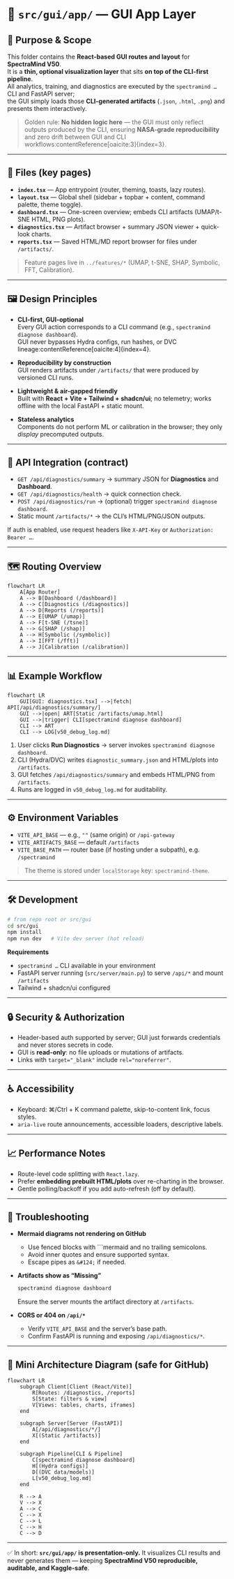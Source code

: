 # 📂 `src/gui/app/` — GUI App Layer

## 🎯 Purpose & Scope

This folder contains the **React-based GUI routes and layout** for **SpectraMind V50**.  
It is a **thin, optional visualization layer** that sits **on top of the CLI-first pipeline**.  
All analytics, training, and diagnostics are executed by the `spectramind …` CLI and FastAPI server;  
the GUI simply loads those **CLI-generated artifacts** (`.json`, `.html`, `.png`) and presents them interactively.

> Golden rule: **No hidden logic here** — the GUI must only reflect outputs produced by the CLI, ensuring **NASA-grade reproducibility** and zero drift between GUI and CLI workflows:contentReference[oaicite:3]{index=3}.

---

## 📁 Files (key pages)

* **`index.tsx`** — App entrypoint (router, theming, toasts, lazy routes).  
* **`layout.tsx`** — Global shell (sidebar + topbar + content, command palette, theme toggle).  
* **`dashboard.tsx`** — One-screen overview; embeds CLI artifacts (UMAP/t-SNE HTML, PNG plots).  
* **`diagnostics.tsx`** — Artifact browser + summary JSON viewer + quick-look charts.  
* **`reports.tsx`** — Saved HTML/MD report browser for files under `/artifacts/`.

> Feature pages live in `../features/*` (UMAP, t-SNE, SHAP, Symbolic, FFT, Calibration).

---

## 🖼️ Design Principles

* **CLI-first, GUI-optional**  
  Every GUI action corresponds to a CLI command (e.g., `spectramind diagnose dashboard`).  
  GUI never bypasses Hydra configs, run hashes, or DVC lineage:contentReference[oaicite:4]{index=4}.

* **Reproducibility by construction**  
  GUI renders artifacts under `/artifacts/` that were produced by versioned CLI runs.

* **Lightweight & air-gapped friendly**  
  Built with **React + Vite + Tailwind + shadcn/ui**; no telemetry; works offline with the local FastAPI + static mount.

* **Stateless analytics**  
  Components do not perform ML or calibration in the browser; they only *display* precomputed outputs.

---

## 🔗 API Integration (contract)

* `GET /api/diagnostics/summary` → summary JSON for **Diagnostics** and **Dashboard**.  
* `GET /api/diagnostics/health` → quick connection check.  
* `POST /api/diagnostics/run` → (optional) trigger `spectramind diagnose dashboard`.  
* Static mount `/artifacts/*` → the CLI’s HTML/PNG/JSON outputs.

If auth is enabled, use request headers like `X-API-Key` or `Authorization: Bearer …`.

---

## 🗺️ Routing Overview

```mermaid
flowchart LR
    A[App Router]
    A --> B[Dashboard (/dashboard)]
    A --> C[Diagnostics (/diagnostics)]
    A --> D[Reports (/reports)]
    A --> E[UMAP (/umap)]
    A --> F[t-SNE (/tsne)]
    A --> G[SHAP (/shap)]
    A --> H[Symbolic (/symbolic)]
    A --> I[FFT (/fft)]
    A --> J[Calibration (/calibration)]
````

---

## 📊 Example Workflow

```mermaid
flowchart LR
    GUI[GUI: diagnostics.tsx] -->|fetch| API[/api/diagnostics/summary/]
    GUI -->|open| ART[Static /artifacts/umap.html]
    GUI -->|trigger| CLI[spectramind diagnose dashboard]
    CLI --> ART
    CLI --> LOG[v50_debug_log.md]
```

1. User clicks **Run Diagnostics** → server invokes `spectramind diagnose dashboard`.
2. CLI (Hydra/DVC) writes `diagnostic_summary.json` and HTML/plots into `/artifacts`.
3. GUI fetches `/api/diagnostics/summary` and embeds HTML/PNG from `/artifacts`.
4. Runs are logged in `v50_debug_log.md` for auditability.

---

## ⚙️ Environment Variables

* `VITE_API_BASE` — e.g., `""` (same origin) or `/api-gateway`
* `VITE_ARTIFACTS_BASE` — default `/artifacts`
* `VITE_BASE_PATH` — router base (if hosting under a subpath), e.g. `/spectramind`

> The theme is stored under `localStorage` key: `spectramind-theme`.

---

## 🛠️ Development

```bash
# from repo root or src/gui
cd src/gui
npm install
npm run dev   # Vite dev server (hot reload)
```

**Requirements**

* `spectramind …` CLI available in your environment
* FastAPI server running (`src/server/main.py`) to serve `/api/*` and mount `/artifacts`
* Tailwind + shadcn/ui configured

---

## 🔒 Security & Authorization

* Header-based auth supported by server; GUI just forwards credentials and never stores secrets in code.
* GUI is **read-only**: no file uploads or mutations of artifacts.
* Links with `target="_blank"` include `rel="noreferrer"`.

---

## ♿ Accessibility

* Keyboard: ⌘/Ctrl + K command palette, skip-to-content link, focus styles.
* `aria-live` route announcements, accessible loaders, descriptive labels.

---

## 📈 Performance Notes

* Route-level code splitting with `React.lazy`.
* Prefer **embedding prebuilt HTML/plots** over re-charting in the browser.
* Gentle polling/backoff if you add auto-refresh (off by default).

---

## 🧪 Troubleshooting

* **Mermaid diagrams not rendering on GitHub**

  * Use fenced blocks with \`\`\`mermaid and no trailing semicolons.
  * Avoid inner quotes and ensure supported syntax.
  * Escape pipes as `&#124;` if needed.

* **Artifacts show as “Missing”**

  ```bash
  spectramind diagnose dashboard
  ```

  Ensure the server mounts the artifact directory at `/artifacts`.

* **CORS or 404 on `/api/*`**

  * Verify `VITE_API_BASE` and the server’s base path.
  * Confirm FastAPI is running and exposing `/api/diagnostics/*`.

---

## 🧭 Mini Architecture Diagram (safe for GitHub)

```mermaid
flowchart LR
    subgraph Client[Client (React/Vite)]
        R[Routes: /diagnostics, /reports]
        S[State: filters & view]
        V[Views: tables, charts, iframes]
    end

    subgraph Server[Server (FastAPI)]
        A[/api/diagnostics/*/]
        X[(Static /artifacts)]
    end

    subgraph Pipeline[CLI & Pipeline]
        C[spectramind diagnose dashboard]
        H[(Hydra configs)]
        D[(DVC data/models)]
        L[v50_debug_log.md]
    end

    R --> A
    V --> X
    A --> C
    C --> X
    C --> L
    C --> H
    C --> D
```

---

✅ In short: **`src/gui/app/` is presentation-only.**
It visualizes CLI results and never generates them — keeping **SpectraMind V50 reproducible, auditable, and Kaggle-safe**.

```
